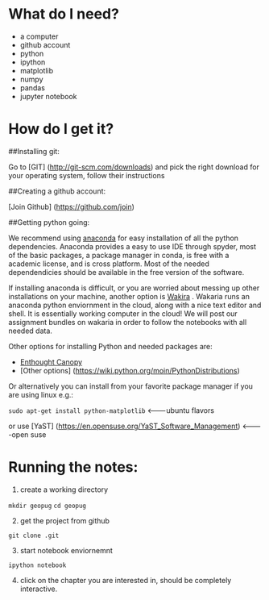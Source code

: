  
What do I need?
=======================================

* a computer 
* github account 
* python
* ipython
* matplotlib
* numpy 
* pandas
* jupyter notebook 

How do I get it?
=======================================

##Installing git:

Go to [GIT] (http://git-scm.com/downloads) and pick the right download for your operating system, follow their instructions

##Creating a github account: 

[Join Github] (https://github.com/join)

##Getting python going: 

We recommend using  [anaconda](https://store.continuum.io/cshop/anaconda/) for easy installation of all the python dependencies. 
Anaconda provides a easy to use IDE through spyder, most of the basic packages, a package manager in conda, is
free with a academic license, and is cross platform. Most of the needed dependendicies should be available in the free version of the software.

If installing anaconda is difficult, or you are worried about messing up other installations on your machine, another option is [Wakira](https://www.wakari.io) . Wakaria runs an anaconda python enviornment in the cloud, along with a nice text editor and shell. It is essentially working computer
in the cloud! We will post our assignment bundles on wakaria in order to follow the notebooks with all needed data.

Other options for installing Python and needed packages are:

* [Enthought Canopy](https://www.enthought.com/products/canopy/)
* [Other options] (https://wiki.python.org/moin/PythonDistributions)

Or alternatively you can install from your favorite package manager if you are using linux e.g.:


  `sudo apt-get install python-matplotlib` <---ubuntu flavors
 
or use [YaST] (https://en.opensuse.org/YaST_Software_Management) <----open suse

Running the notes:
=====================================

1. create a working directory

  `mkdir geopug`
  `cd geopug` 
  
2. get the project from github

  `git clone .git`


3. start notebook enviornemnt

  `ipython notebook`

4. click on the chapter you are interested in, should be completely interactive. 




